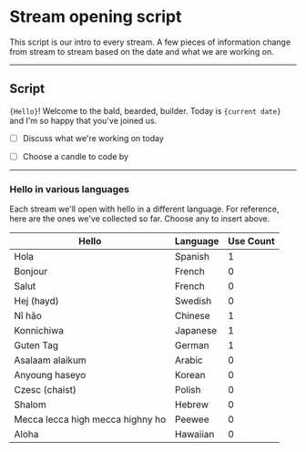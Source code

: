# Stream opening script

This script is our intro to every stream.  A few pieces of information change from stream to stream based on the date and what we are working on.

---

## Script


`{Hello}`!  Welcome to the bald, bearded, builder.  Today is `{current date}` and I'm so happy that you've joined us.  


- [ ] Discuss what we're working on today
- [ ] Choose a candle to code by



---

### Hello in various languages

Each stream we'll open with hello in a different language.  For reference, here are the ones we've collected so far.  Choose any to insert above.

Hello | Language | Use Count
--- | --- | ---
Hola | Spanish | 1
Bonjour | French | 0
Salut | French | 0
Hej (hayd) | Swedish | 0
Nǐ hǎo | Chinese | 1
Konnichiwa | Japanese | 1
Guten Tag | German | 1
Asalaam alaikum | Arabic | 0
Anyoung haseyo | Korean | 0
Czesc (chaist) | Polish | 0
Shalom | Hebrew | 0
Mecca lecca high mecca highny ho | Peewee | 0
Aloha | Hawaiian | 0
